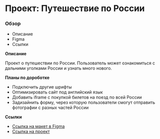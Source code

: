 # Проект: Путешествие по России

### Обзор
* Описание
* Figma
* Ссылки

**Описание**

Проект о путешествии по России.
Пользователь может ознакомиться с дальними уголками России и узнать много нового.

**Планы по дороботке**

- Подключить другие шрифты
- Оптимизировать сайт под английский язык
- Добавить iframe с покупкой билетов на поезд по всей России
- Задизайнить форму, через которую пользователи смогут отправить фотографии с разных частей России

**Ссылки**

* [Ссылка на макет в Figma](https://www.figma.com/file/5S2WSbEFL6awjVWJ0NWL8Q/Sprint-3_-Russia-_-desktop-mobile?node-id=28503%3A0)
* [Ссылка на проект]()